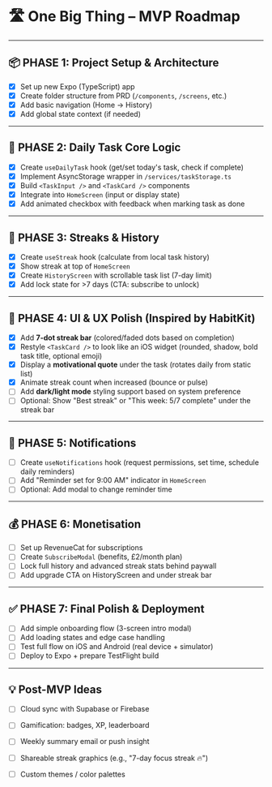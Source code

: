 # 🛣️ One Big Thing – MVP Roadmap

---

## 📦 PHASE 1: Project Setup & Architecture
- [x] Set up new Expo (TypeScript) app
- [x] Create folder structure from PRD (`/components`, `/screens`, etc.)
- [x] Add basic navigation (Home → History)
- [x] Add global state context (if needed)

---

## 🧠 PHASE 2: Daily Task Core Logic
- [x] Create `useDailyTask` hook (get/set today's task, check if complete)
- [x] Implement AsyncStorage wrapper in `/services/taskStorage.ts`
- [x] Build `<TaskInput />` and `<TaskCard />` components
- [x] Integrate into `HomeScreen` (input or display state)
- [x] Add animated checkbox with feedback when marking task as done

---

## 📆 PHASE 3: Streaks & History
- [x] Create `useStreak` hook (calculate from local task history)
- [x] Show streak at top of `HomeScreen`
- [x] Create `HistoryScreen` with scrollable task list (7-day limit)
- [x] Add lock state for >7 days (CTA: subscribe to unlock)

---

## 🎨 PHASE 4: UI & UX Polish (Inspired by HabitKit)
- [x] Add **7-dot streak bar** (colored/faded dots based on completion)
- [x] Restyle `<TaskCard />` to look like an iOS widget (rounded, shadow, bold task title, optional emoji)
- [x] Display a **motivational quote** under the task (rotates daily from static list)
- [x] Animate streak count when increased (bounce or pulse)
- [ ] Add **dark/light mode** styling support based on system preference
- [ ] Optional: Show "Best streak" or "This week: 5/7 complete" under the streak bar

---

## 🔔 PHASE 5: Notifications
- [ ] Create `useNotifications` hook (request permissions, set time, schedule daily reminders)
- [ ] Add "Reminder set for 9:00 AM" indicator in `HomeScreen`
- [ ] Optional: Add modal to change reminder time

---

## 💰 PHASE 6: Monetisation
- [ ] Set up RevenueCat for subscriptions
- [ ] Create `SubscribeModal` (benefits, £2/month plan)
- [ ] Lock full history and advanced streak stats behind paywall
- [ ] Add upgrade CTA on HistoryScreen and under streak bar

---

## ✅ PHASE 7: Final Polish & Deployment
- [ ] Add simple onboarding flow (3-screen intro modal)
- [ ] Add loading states and edge case handling
- [ ] Test full flow on iOS and Android (real device + simulator)
- [ ] Deploy to Expo + prepare TestFlight build

---

## 💡 Post-MVP Ideas
- [ ] Cloud sync with Supabase or Firebase
- [ ] Gamification: badges, XP, leaderboard
- [ ] Weekly summary email or push insight
- [ ] Shareable streak graphics (e.g., "7-day focus streak 🔥")
- [ ] Custom themes / color palettes

